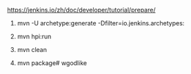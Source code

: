 https://jenkins.io/zh/doc/developer/tutorial/prepare/

1. mvn -U archetype:generate -Dfilter=io.jenkins.archetypes:

2. mvn hpi:run

3. mvn clean

4. mvn package# wgodlike
